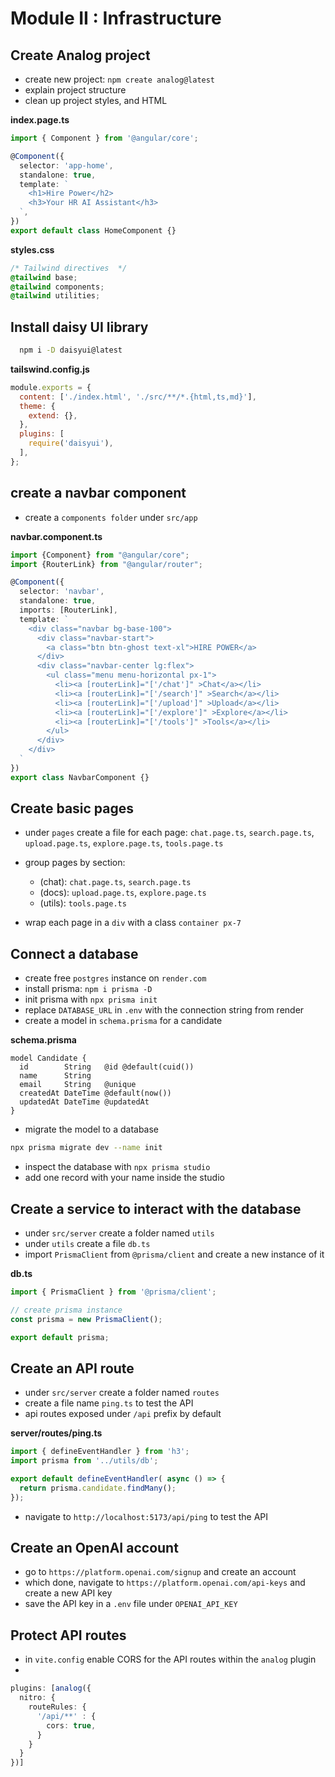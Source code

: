 # Module II : Infrastructure

## Create Analog project

- create new project: `npm create analog@latest`
- explain project structure
- clean up project styles, and HTML

__index.page.ts__
```typescript
import { Component } from '@angular/core';

@Component({
  selector: 'app-home',
  standalone: true,
  template: `
    <h1>Hire Power</h2>
    <h3>Your HR AI Assistant</h3>
  `,
})
export default class HomeComponent {}
```

__styles.css__
```css
/* Tailwind directives  */
@tailwind base;
@tailwind components;
@tailwind utilities;
```

## Install daisy UI library

```bash
  npm i -D daisyui@latest
```

__tailswind.config.js__
```javascript
module.exports = {
  content: ['./index.html', './src/**/*.{html,ts,md}'],
  theme: {
    extend: {},
  },
  plugins: [
    require('daisyui'),
  ],
};
```

## create a navbar component
- create a `components folder` under `src/app`

__navbar.component.ts__
```typescript
import {Component} from "@angular/core";
import {RouterLink} from "@angular/router";

@Component({
  selector: 'navbar',
  standalone: true,
  imports: [RouterLink],
  template: `
    <div class="navbar bg-base-100">
      <div class="navbar-start">
        <a class="btn btn-ghost text-xl">HIRE POWER</a>
      </div>
      <div class="navbar-center lg:flex">
        <ul class="menu menu-horizontal px-1">
          <li><a [routerLink]="['/chat']" >Chat</a></li>
          <li><a [routerLink]="['/search']" >Search</a></li>
          <li><a [routerLink]="['/upload']" >Upload</a></li>
          <li><a [routerLink]="['/explore']" >Explore</a></li>
          <li><a [routerLink]="['/tools']" >Tools</a></li>
        </ul>
      </div>
    </div>
  `
})
export class NavbarComponent {}
```


## Create basic pages

- under `pages` create a file for each page: `chat.page.ts`, `search.page.ts`, `upload.page.ts`, `explore.page.ts`, `tools.page.ts`
- group pages by section: 
  - (chat): `chat.page.ts`, `search.page.ts`
  - (docs): `upload.page.ts`, `explore.page.ts`
  - (utils): `tools.page.ts`

- wrap each page in a `div` with a class `container px-7`


## Connect a database
- create free `postgres` instance on `render.com`
- install prisma: `npm i prisma -D`
- init prisma with `npx prisma init`
- replace `DATABASE_URL` in `.env` with the connection string from render
- create a model in `schema.prisma` for a candidate

__schema.prisma__
```prisma
model Candidate {
  id        String   @id @default(cuid())
  name      String
  email     String   @unique
  createdAt DateTime @default(now())
  updatedAt DateTime @updatedAt
}
```

- migrate the model to a database

```bash
npx prisma migrate dev --name init
```

- inspect the database with `npx prisma studio`
- add one record with your name inside the studio

## Create a service to interact with the database
- under `src/server` create a folder named `utils`
- under `utils` create a file `db.ts`
- import `PrismaClient` from `@prisma/client` and create a new instance of it

__db.ts__
```typescript
import { PrismaClient } from '@prisma/client';

// create prisma instance
const prisma = new PrismaClient();

export default prisma;
```

## Create an API route
- under `src/server` create a folder named `routes`
- create a file name `ping.ts` to test the API
- api routes exposed under `/api` prefix by default

__server/routes/ping.ts__
```typescript
import { defineEventHandler } from 'h3';
import prisma from '../utils/db';

export default defineEventHandler( async () => {
  return prisma.candidate.findMany();
});
```

- navigate to `http://localhost:5173/api/ping` to test the API


## Create an OpenAI account
- go to `https://platform.openai.com/signup` and create an account
- which done, navigate to `https://platform.openai.com/api-keys` and create a new API key
- save the API key in a `.env` file under `OPENAI_API_KEY`


## Protect API routes
- in `vite.config` enable CORS for the API routes within the `analog` plugin
- 
```typescript
plugins: [analog({
  nitro: {
    routeRules: {
      '/api/**' : {
        cors: true,
      }
    }
  }
})]
```

